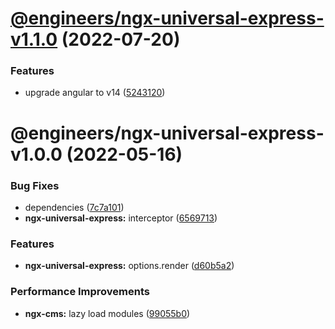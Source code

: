 # [@engineers/ngx-universal-express-v1.1.0](https://github.com/eng-dibo/dibo/compare/@engineers/ngx-universal-express-v1.0.0...@engineers/ngx-universal-express-v1.1.0) (2022-07-20)

### Features

- upgrade angular to v14 ([5243120](https://github.com/eng-dibo/dibo/commit/524312070c3a4813e1e2927e4199db6d8d1af608))

# @engineers/ngx-universal-express-v1.0.0 (2022-05-16)

### Bug Fixes

- dependencies ([7c7a101](https://github.com/eng-dibo/dibo/commit/7c7a101a58148a6607bac949b4aa8b93587e9b52))
- **ngx-universal-express:** interceptor ([6569713](https://github.com/eng-dibo/dibo/commit/6569713ddcaa9a619bab1c5b4e7c57fd15a38ad7))

### Features

- **ngx-universal-express:** options.render ([d60b5a2](https://github.com/eng-dibo/dibo/commit/d60b5a2a8a37bc32e90ad27040c3878d81fe75b0))

### Performance Improvements

- **ngx-cms:** lazy load modules ([99055b0](https://github.com/eng-dibo/dibo/commit/99055b0abf3486d7f2161c4559779a93563d293c))
